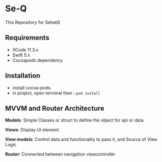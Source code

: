 # Se-Q
This Repository for SehatQ

## Requirements
* XCode 11.3.x 
* Swift 5.x
* Cocoapods dependency

## Installation
* install cocoa-pods.
* in project, open terminal then : `pod install`

## MVVM and Router Architecture

**Models**: Simple Classes or struct to define the object for api or data.

**Views**: Display UI element

**View models**:  Control data and functionality to pass it, and Source of View Logic

**Router**:  Connected between navigation viewcontroller 
